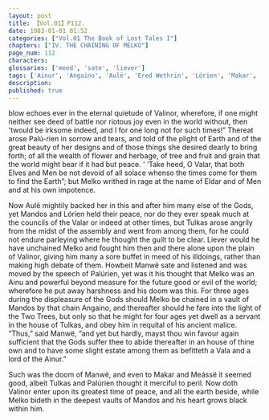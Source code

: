 ```yaml
---
layout: post
title: 【Vol.01】P112.
date: 1983-01-01 01:52
categories: ["Vol.01 The Book of Lost Tales I"]
chapters: ["IV. THE CHAINING OF MELKO"]
page_num: 112
characters: 
glossaries: ['meed', 'sate', 'liever']
tags: ['Ainur', 'Angaino', 'Aulë', 'Ered Wethrin', 'Lórien', 'Makar', 'Mandos']
description: 
published: true
---
```


<p style="text-indent: 0;">
blow echoes ever in the eternal quietude of Valinor, wherefore, if one might neither see deed of battle nor riotous joy even in the world without, then 'twould be irksome indeed, and I for one long not for such times!” Thereat arose Palú-rien in sorrow and tears, and told of the plight of Earth and of the great beauty of her designs and of those things she desired dearly to bring forth; of all the wealth of flower and herbage, of tree and fruit and grain that the world might bear if it had but peace. ’ ‘Take heed, O Valar, that both Elves and Men be not devoid of all solace whenso the times come for them to find the Earth”; but Melko writhed in rage at the name of Eldar and of Men and at his own impotence.
</p>

Now Aulë mightily backed her in this and after him many else of the Gods, yet Mandos and Lórien held their peace, nor do they ever speak much at the councils of the Valar or indeed at other times, but Tulkas arose angrily from the midst of the assembly and went from among them, for he could not endure parleying where he thought the guilt to be clear. Liever would he have unchained Melko and fought him then and there alone upon the plain of Valinor, giving him many a sore buffet in meed of his illdoings, rather than making high debate of them. Howbeit Manwë sate and listened and was moved by the speech of Palúrien, yet was it his thought that Melko was an Ainu and powerful beyond measure for the future good or evil of the world; wherefore he put away harshness and his doom was this. For three ages during the displeasure of the Gods should Melko be chained in a vault of Mandos by that chain Angaino, and thereafter should he fare into the light of the Two Trees, but only so that he might for four ages yet dwell as a servant in the house of Tulkas, and obey him in requital of his ancient malice. “Thus,” said Manwë, “and yet but hardly, mayst thou win favour again sufficient that the Gods suffer thee to abide thereafter in an house of thine own and to have some slight estate among them as befitteth a Vala and a lord of the Ainur.”

Such was the doom of Manwë, and even to Makar and Meássë it seemed good, albeit Tulkas and Palúrien thought it merciful to peril. Now doth Valinor enter upon its greatest time of peace, and all the earth beside, while Melko bideth in the deepest vaults of Mandos and his heart grows black within him.

